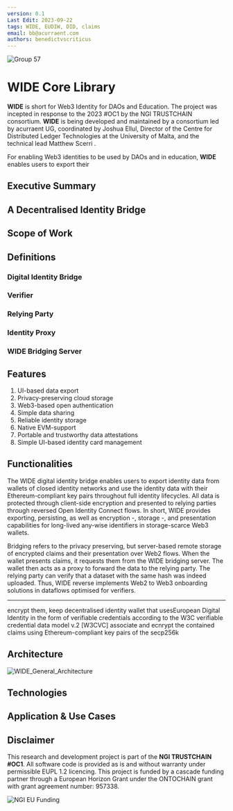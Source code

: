```yaml
---
version: 0.1
Last Edit: 2023-09-22
tags: WIDE, EUDIW, DID, claims
email: bb@acurraent.com
authors: benedictvscriticus
---
```


![Group 57](https://github.com/Consortium-WIDE/wide-core/assets/104435781/b842c1f0-aa37-4079-9500-425732f286d3)

# WIDE Core Library

**WIDE** is short for Web3 Identity for DAOs and Education. The project was incepted in response to the 2023 #OC1 by the NGI TRUSTCHAIN consortium. **WIDE** is being developed and maintained by a consortium led by acurraent UG, coordinated by Joshua Ellul, Director of the Centre for Distributed Ledger Technologies at the University of Malta, and the technical lead Matthew Scerri .

For enabling Web3 identities to be used by DAOs and in education, **WIDE** enables users to export their 

## Executive Summary

## A Decentralised Identity Bridge

## Scope of Work

## Definitions

### Digital Identity Bridge

### Verifier

### Relying Party

### Identity Proxy

### WIDE Bridging Server

## Features

1. UI-based data export
2. Privacy-preserving cloud storage
3. Web3-based open authentication
4. Simple data sharing
5. Reliable identity storage
6. Native EVM-support
7. Portable and trustworthy data attestations
8. Simple UI-based identity card management

## Functionalities

The WIDE digital identity bridge enables users to export identity data from wallets of closed identity networks and use the identity data with their Ethereum-compliant key pairs throughout full identity lifecycles. All data is protected through client-side encryption and presented to relying parties through reversed Open Identity Connect flows. In short, WIDE provides exporting, persisting, as well as encryption -, storage -, and presentation capabilities for long-lived any-wise identifiers in storage-scarce Web3 wallets. 

Bridging refers to the privacy preserving, but server-based remote storage of encrypted claims and their presentation over Web2 flows. When the wallet presents claims, it requests them from the WIDE bridging server. The wallet then acts as a proxy to forward the data to the relying party. The relying party can verify that a dataset with the same hash was indeed uploaded. Thus, WIDE reverse implements Web2 to Web3 onboarding solutions in dataflows optimised for verifiers.

---

  encrypt them, keep decentralised identity wallet that usesEuropean Digital Identity in the form of verifiable credentials according to the W3C verifiable credential data model v.2 [W3CVC] associate and ecnrypt the contained claims using Ethereum-compliant key pairs of the secp256k

## Architecture

![WIDE_General_Architecture](https://github.com/Consortium-WIDE/wide-core/assets/104435781/ab467a05-f8be-49e9-ace2-7858f48297bd)

## Technologies


## Application & Use Cases

## Disclaimer

This research and development project is part of the **NGI TRUSTCHAIN #OC1**. All software code is provided as is and without warranty under permissible EUPL 1.2 licencing. This project is funded by a cascade funding partner through a European Horizon Grant under the ONTOCHAIN grant with grant agreement number: 957338.

![NGI EU Funding](https://github.com/Consortium-WIDE/wide-core/assets/104435781/a4188f37-5e59-4100-a889-e6a6a18f7dbb)

